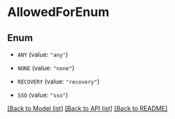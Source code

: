 # AllowedForEnum

## Enum


* `ANY` (value: `"any"`)

* `NONE` (value: `"none"`)

* `RECOVERY` (value: `"recovery"`)

* `SSO` (value: `"sso"`)


[[Back to Model list]](../README.md#documentation-for-models) [[Back to API list]](../README.md#documentation-for-api-endpoints) [[Back to README]](../README.md)


